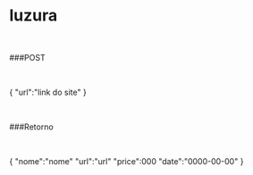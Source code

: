 # luzura

<br>

###POST 

<br>

{
  "url":"link do site"
}

<br>

###Retorno

<br>

{
  "nome":"nome"
  "url":"url"
  "price":000
  "date":"0000-00-00"
}
